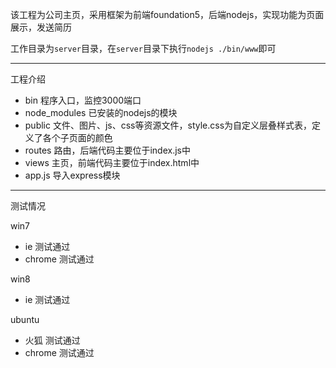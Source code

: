 该工程为公司主页，采用框架为前端foundation5，后端nodejs，实现功能为页面展示，发送简历

工作目录为`server`目录，在`server`目录下执行`nodejs ./bin/www`即可

***

工程介绍

* bin 程序入口，监控3000端口
* node_modules 已安装的nodejs的模块
* public 文件、图片、js、css等资源文件，style.css为自定义层叠样式表，定义了各个子页面的颜色
* routes 路由，后端代码主要位于index.js中
* views 主页，前端代码主要位于index.html中
* app.js 导入express模块

***

测试情况

win7

* ie 测试通过
* chrome 测试通过

win8

* ie 测试通过

ubuntu

* 火狐 测试通过
* chrome 测试通过